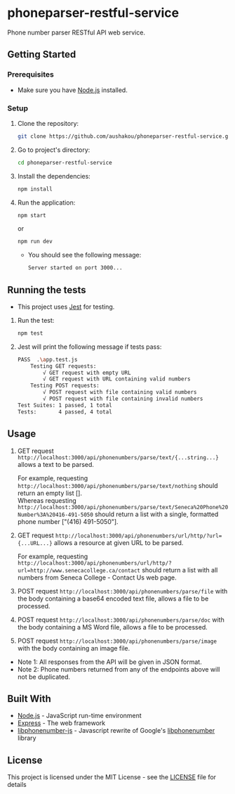 # phoneparser-restful-service

Phone number parser RESTful API web service.

## Getting Started

### Prerequisites

* Make sure you have [Node.js](https://nodejs.org/en/) installed.

### Setup

1. Clone the repository:
    ```bash
    git clone https://github.com/aushakou/phoneparser-restful-service.git
    ```

2. Go to project's directory:
    ```bash
    cd phoneparser-restful-service
    ```

3. Install the dependencies:
    ```bash
    npm install
    ```

4. Run the application:
    ```bash
    npm start
    ```
    or
    ```bash
    npm run dev
    ```
    * You should see the following message:
        ```bash
        Server started on port 3000...
        ```

## Running the tests

* This project uses [Jest](https://facebook.github.io/jest/) for testing.

1. Run the test:
    ```bash
    npm test
    ```
2. Jest will print the following message if tests pass:
    ```bash
    PASS  .\app.test.js
        Testing GET requests:
            √ GET request with empty URL
            √ GET request with URL containing valid numbers
        Testing POST requests:
            √ POST request with file containing valid numbers
            √ POST request with file containing invalid numbers
    Test Suites: 1 passed, 1 total
    Tests:       4 passed, 4 total        
    ```

## Usage

1. GET request `http://localhost:3000/api/phonenumbers/parse/text/{...string...}` allows a text to be parsed.

    For example, requesting `http://localhost:3000/api/phonenumbers/parse/text/nothing` should return an empty list [].      
    Whereas requesting `http://localhost:3000/api/phonenumbers/parse/text/Seneca%20Phone%20Number%3A%20416-491-5050` should return a list with a single, formatted phone number ["(416) 491-5050"].

2. GET request `http://localhost:3000/api/phonenumbers/url/http/?url={...URL...}` allows a resource at given URL to be parsed.
    
    For example, requesting `http://localhost:3000/api/phonenumbers/url/http/?url=http://www.senecacollege.ca/contact` should return a list with all numbers from Seneca College - Contact Us web page.

3. POST request `http://localhost:3000/api/phonenumbers/parse/file` with the body containing a base64 encoded text file, allows a file to be processed.

4. POST request `http://localhost:3000/api/phonenumbers/parse/doc` with the body containing a MS Word file, allows a file to be processed.

5. POST request `http://localhost:3000/api/phonenumbers/parse/image` with the body containing an image file.

* Note 1: All responses from the API will be given in JSON format.     
* Note 2: Phone numbers returned from any of the endpoints above will not be duplicated.

## Built With

* [Node.js](https://nodejs.org/en/) - JavaScript run-time environment
* [Express](https://expressjs.com/) - The web framework
* [libphonenumber-js](https://github.com/catamphetamine/libphonenumber-js) - Javascript rewrite of Google's [libphonenumber](https://github.com/googlei18n/libphonenumber) library

## License

This project is licensed under the MIT License - see the [LICENSE](LICENSE) file for details
